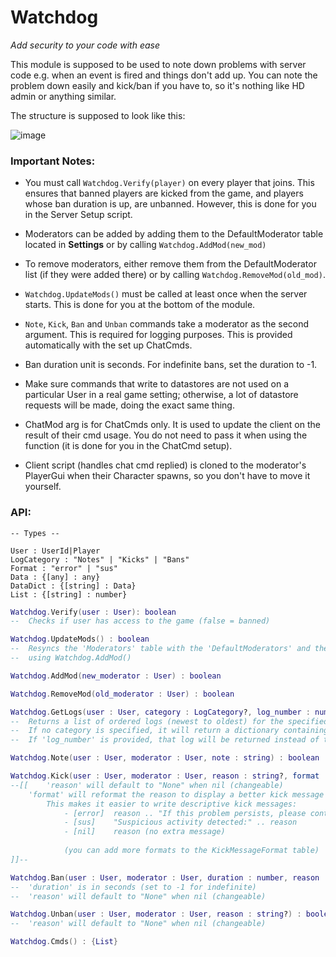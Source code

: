 # Watchdog
*Add security to your code with ease*

This module is supposed to be used to note down problems with server code e.g. when an event is fired and things don't add up.
You can note the problem down easily and kick/ban if you have to, so it's nothing like HD admin or anything similar.

The structure is supposed to look like this:

![image](https://user-images.githubusercontent.com/87611306/193459510-aec52dc0-404e-4542-a3b2-871d2e6c1226.png)

### Important Notes:
- You must call `Watchdog.Verify(player)` on every player that joins. This ensures that banned players are kicked from the game, and players whose ban duration is up, are unbanned. However, this is done for you in the Server Setup script.

- Moderators can be added by adding them to the DefaultModerator table located in **Settings** or by calling `Watchdog.AddMod(new_mod)`
			
- To remove moderators, either remove them from the DefaultModerator list (if they were added there) or by calling `Watchdog.RemoveMod(old_mod)`.
				
- `Watchdog.UpdateMods()` must be called at least once when the server starts. This is done for you at the bottom of the module.

- `Note`, `Kick`, `Ban` and `Unban` commands take a moderator as the second argument. This is required for logging purposes. This is provided automatically with the set up ChatCmds.
	
- Ban duration unit is seconds. For indefinite bans, set the duration to -1.
	
- Make sure commands that write to datastores are not used on a particular User in a real game setting; otherwise, a lot of datastore requests will be made, doing the exact same thing.
			
- ChatMod arg is for ChatCmds only. It is used to update the client on the result of their cmd usage. You do not need to pass it when using the function (it is done for you in the ChatCmd setup).

- Client script (handles chat cmd replied) is cloned to the moderator's PlayerGui when their Character spawns, so you don't have to move it yourself.
### API:

```
-- Types --

User : UserId|Player
LogCategory : "Notes" | "Kicks" | "Bans"
Format : "error" | "sus"
Data : {[any] : any}
DataDict : {[string] : Data}
List : {[string] : number}
```

```lua
Watchdog.Verify(user : User): boolean
--	Checks if user has access to the game (false = banned)
```

```lua
Watchdog.UpdateMods() : boolean
--	Resyncs the 'Moderators' table with the 'DefaultModerators' and the moderators added 
--	using Watchdog.AddMod()
```

```lua
Watchdog.AddMod(new_moderator : User) : boolean
```

```lua
Watchdog.RemoveMod(old_moderator : User) : boolean
```

```lua
Watchdog.GetLogs(user : User, category : LogCategory?, log_number : number?) : (Data | DataDict)?
--	Returns a list of ordered logs (newest to oldest) for the specified category.
--	If no category is specified, it will return a dictionary containing all ordered logs.
--	If 'log_number' is provided, that log will be returned instead of the whole log list.
```

```lua
Watchdog.Note(user : User, moderator : User, note : string) : boolean
```

```lua
Watchdog.Kick(user : User, moderator : User, reason : string?, format : Format?) : boolean
--[[	'reason' will default to "None" when nil (changeable)
	'format' will reformat the reason to display a better kick message to the player.
		This makes it easier to write descriptive kick messages:
			- [error]  reason .. "If this problem persists, please contact support."
			- [sus]    "Suspicious activity detected:" .. reason
			- [nil]    reason (no extra message)
							
			(you can add more formats to the KickMessageFormat table)
]]--
```

```lua
Watchdog.Ban(user : User, moderator : User, duration : number, reason : string?) : boolean
--	'duration' is in seconds (set to -1 for indefinite)
--	'reason' will default to "None" when nil (changeable)
```

```lua
Watchdog.Unban(user : User, moderator : User, reason : string?) : boolean
--	'reason' will default to "None" when nil (changeable)
```

```lua
Watchdog.Cmds() : {List}
```
